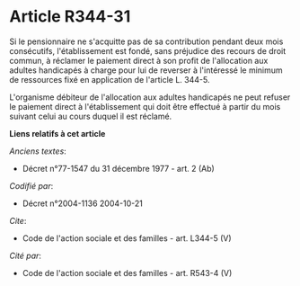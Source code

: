# Article R344-31

Si le pensionnaire ne s'acquitte pas de sa contribution pendant deux mois consécutifs, l'établissement est fondé, sans
préjudice des recours de droit commun, à réclamer le paiement direct à son profit de l'allocation aux adultes handicapés à
charge pour lui de reverser à l'intéressé le minimum de ressources fixé en application de l'article L. 344-5. 

L'organisme débiteur de l'allocation aux adultes handicapés ne peut refuser le paiement direct à l'établissement qui doit
être effectué à partir du mois suivant celui au cours duquel il est réclamé.

**Liens relatifs à cet article**

_Anciens textes_:

  - Décret n°77-1547 du 31 décembre 1977 - art. 2 (Ab)

_Codifié par_:

  - Décret n°2004-1136 2004-10-21

_Cite_:

  - Code de l'action sociale et des familles - art. L344-5 (V)

_Cité par_:

  - Code de l'action sociale et des familles - art. R543-4 (V)
